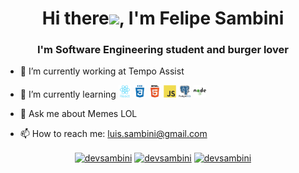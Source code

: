 <h1 align="center">Hi there<img src="https://raw.githubusercontent.com/kaueMarques/kaueMarques/master/hi.gif" width="30px">, I'm Felipe Sambini</h1>
<h3 align="center">I'm Software Engineering student and burger lover</h3>

- 🔭 I’m currently working at Tempo Assist

- 🌱 I’m currently learning <img src="https://raw.githubusercontent.com/devicons/devicon/master/icons/react/react-original-wordmark.svg" alt="react" width="20" height="20"/> <img src="https://raw.githubusercontent.com/devicons/devicon/master/icons/css3/css3-plain-wordmark.svg" alt="css3"  width="20" height="20"/> <img src="https://raw.githubusercontent.com/devicons/devicon/master/icons/html5/html5-original-wordmark.svg" alt="html5"  width="20" height="20"/> <img src="https://raw.githubusercontent.com/devicons/devicon/master/icons/javascript/javascript-original.svg" alt="javascript" width="20" height="20"/> <img src="https://raw.githubusercontent.com/devicons/devicon/master/icons/postgresql/postgresql-original-wordmark.svg" alt="postgresql" width="20" height="20"/> <img src="https://raw.githubusercontent.com/devicons/devicon/master/icons/nodejs/nodejs-original-wordmark.svg" alt="nodejs" width="20" height="20"/>

- 💬 Ask me about Memes LOL

- 📫 How to reach me: luis.sambini@gmail.com
  
<p align="center">
<a href="https://linkedin.com/in/luis-felipe-sambini-003941196" target="blank"><img align="center" src="https://cdn.jsdelivr.net/npm/simple-icons@3.0.1/icons/linkedin.svg" alt="devsambini" height="20" width="20" /></a>
<a href="https://www.facebook.com/felipe.sambini.14/" target="blank"><img align="center" src="https://cdn.jsdelivr.net/npm/simple-icons@3.0.1/icons/facebook.svg" alt="devsambini" height="20" width="20" /></a>
<a href="https://instagram.com/94lipe" target="blank"><img align="center" src="https://cdn.jsdelivr.net/npm/simple-icons@3.0.1/icons/instagram.svg" alt="devsambini" height="20" width="20" /></a>
</p>
